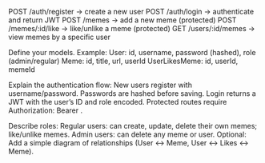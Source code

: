 
POST /auth/register → create a new user
POST /auth/login → authenticate and return JWT
POST /memes → add a new meme (protected)
POST /memes/:id/like → like/unlike a meme (protected)
GET /users/:id/memes → view memes by a specific user

Define your models. Example:
User: id, username, password (hashed), role (admin/regular)
Meme: id, title, url, userId
UserLikesMeme: id, userId, memeId



Explain the authentication flow:
New users register with username/password.
Passwords are hashed before saving.
Login returns a JWT with the user’s ID and role encoded.
Protected routes require Authorization: Bearer <token>.



Describe roles:
Regular users: can create, update, delete their own memes; like/unlike memes.
Admin users: can delete any meme or user.
Optional: Add a simple diagram of relationships (User ↔ Meme, User ↔ Likes ↔ Meme).
